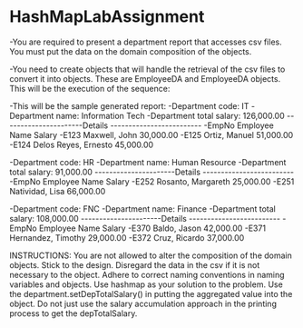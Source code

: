 # HashMapLabAssignment

-You are required to present a department report that accesses csv files. You must put the data on the domain composition of the objects.

-You need to create objects that will handle the retrieval of the csv files to convert it into objects.  These are EmployeeDA and EmployeeDA objects.  This will be the execution of the sequence:

-This will be the sample generated report:
-Department code: IT
-Department name: Information Tech
-Department total salary: 126,000.00
----------------------Details -------------------------
-EmpNo		 Employee Name	Salary
-E123		Maxwell, John			30,000.00
-E125		Ortiz, Manuel			51,000.00
-E124		Delos Reyes, Ernesto		45,000.00

-Department code: HR
-Department name: Human Resource
-Department total salary: 91,000.00
----------------------Details -------------------------
-EmpNo		 Employee Name	Salary
-E252		Rosanto, Margareth		25,000.00
-E251		Natividad, Lisa		66,000.00

-Department code: FNC
-Department name: Finance
-Department total salary: 108,000.00
----------------------Details -------------------------
-EmpNo		 Employee Name	Salary
-E370		Baldo, Jason			42,000.00
-E371		Hernandez, Timothy		29,000.00
-E372		Cruz, Ricardo			37,000.00

INSTRUCTIONS:
You are not allowed to alter the composition of the domain objects.  Stick to the design. Disregard the data in the csv if it is not necessary to the object.
Adhere to correct naming conventions in naming variables and objects.
Use hashmap as your solution to the problem.
Use the department.setDepTotalSalary() in putting the aggregated value into the object.  Do not just use the salary accumulation approach in the printing process to get the depTotalSalary.
